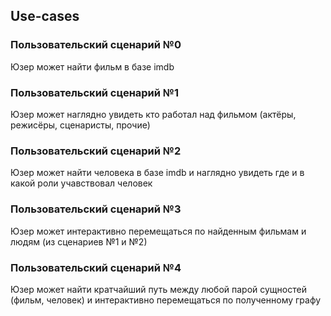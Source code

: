 Use-cases
---

### Пользовательский сценарий №0
Юзер может найти фильм в базе imdb

### Пользовательский сценарий №1
Юзер может наглядно увидеть кто работал над фильмом (актёры, режисёры, сценаристы, прочие)

### Пользовательский сценарий №2
Юзер может найти человека в базе imdb и наглядно увидеть где и в какой роли учавствовал человек

### Пользовательский сценарий №3
Юзер может интерактивно перемещаться по найденным фильмам и людям (из сценариев №1 и №2)

### Пользовательский сценарий №4
Юзер может найти кратчайший путь между любой парой сущностей (фильм, человек) и интерактивно перемещаться по полученному графу 
